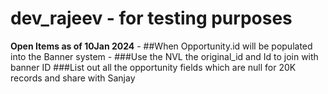 # dev_rajeev - for testing purposes
**Open Items as of 10Jan 2024** -
  ##When Opportunity.id  will be populated into the Banner system - 
  ###Use the NVL  the original_id and Id to join with banner ID
  ###List out all the opportunity fields which are null for 20K records and share with Sanjay
  
